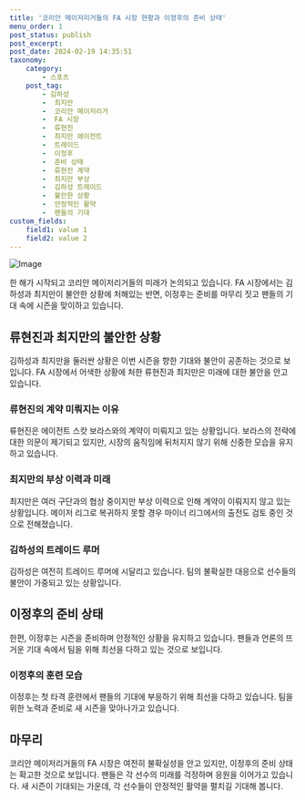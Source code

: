 ```yaml
---
title: '코리안 메이저리거들의 FA 시장 현황과 이정후의 준비 상태'
menu_order: 1
post_status: publish
post_excerpt: 
post_date: 2024-02-19 14:35:51
taxonomy:
    category:
        - 스포츠
    post_tag:
        - 김하성
        -  최지만
        -  코리안 메이저리거
        -  FA 시장
        -  류현진
        -  최지만 에이전트
        -  트레이드
        -  이정후
        -  준비 상태
        -  류현진 계약
        -  최지만 부상
        -  김하성 트레이드
        -  불안한 상황
        -  안정적인 활약
        -  팬들의 기대
custom_fields:
    field1: value 1
    field2: value 2
---
```


![Image](https://imgnews.pstatic.net/image/425/2024/02/13/202402131244240983791b55a0d561839715699_20240213124601465.jpg?type=w647)

한 해가 시작되고 코리안 메이저리거들의 미래가 논의되고 있습니다. FA 시장에서는 김하성과 최지만이 불안한 상황에 처해있는 반면, 이정후는 준비를 마무리 짓고 팬들의 기대 속에 시즌을 맞이하고 있습니다.
## 류현진과 최지만의 불안한 상황
김하성과 최지만을 둘러싼 상황은 이번 시즌을 향한 기대와 불안이 공존하는 것으로 보입니다. FA 시장에서 어색한 상황에 처한 류현진과 최지만은 미래에 대한 불안을 안고 있습니다.
### 류현진의 계약 미뤄지는 이유
류현진은 에이전트 스캇 보라스와의 계약이 미뤄지고 있는 상황입니다. 보라스의 전략에 대한 의문이 제기되고 있지만, 시장의 움직임에 뒤처지지 않기 위해 신중한 모습을 유지하고 있습니다.
### 최지만의 부상 이력과 미래
최지만은 여러 구단과의 협상 중이지만 부상 이력으로 인해 계약이 이뤄지지 않고 있는 상황입니다. 메이저 리그로 복귀하지 못할 경우 마이너 리그에서의 출전도 검토 중인 것으로 전해졌습니다.
### 김하성의 트레이드 루머
김하성은 여전히 트레이드 루머에 시달리고 있습니다. 팀의 불확실한 대응으로 선수들의 불안이 가중되고 있는 상황입니다.
## 이정후의 준비 상태
한편, 이정후는 시즌을 준비하며 안정적인 상황을 유지하고 있습니다. 팬들과 언론의 뜨거운 기대 속에서 팀을 위해 최선을 다하고 있는 것으로 보입니다.
### 이정후의 훈련 모습
이정후는 첫 타격 훈련에서 팬들의 기대에 부응하기 위해 최선을 다하고 있습니다. 팀을 위한 노력과 준비로 새 시즌을 맞아나가고 있습니다.
## 마무리
코리안 메이저리거들의 FA 시장은 여전히 불확실성을 안고 있지만, 이정후의 준비 상태는 확고한 것으로 보입니다. 팬들은 각 선수의 미래를 걱정하며 응원을 이어가고 있습니다. 새 시즌이 기대되는 가운데, 각 선수들이 안정적인 활약을 펼치길 기대해 봅니다.
